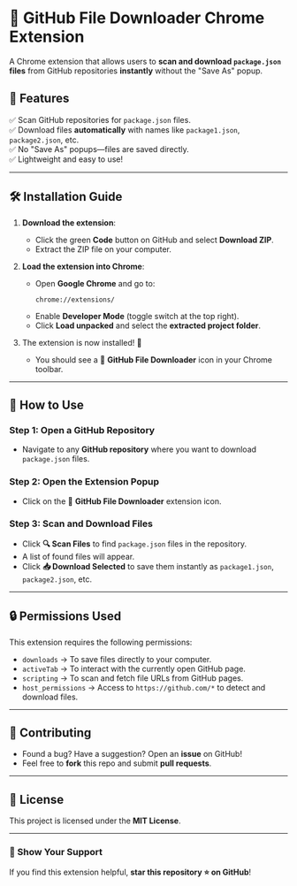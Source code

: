 # 📂 GitHub File Downloader Chrome Extension

A Chrome extension that allows users to **scan and download `package.json` files** from GitHub repositories **instantly** without the "Save As" popup.

## 🚀 Features
✅ Scan GitHub repositories for `package.json` files.  
✅ Download files **automatically** with names like `package1.json`, `package2.json`, etc.  
✅ No "Save As" popups—files are saved directly.  
✅ Lightweight and easy to use!  

---

## 🛠 Installation Guide
1. **Download the extension**:
   - Click the green **Code** button on GitHub and select **Download ZIP**.
   - Extract the ZIP file on your computer.
   
2. **Load the extension into Chrome**:
   - Open **Google Chrome** and go to:
     ```
     chrome://extensions/
     ```
   - Enable **Developer Mode** (toggle switch at the top right).
   - Click **Load unpacked** and select the **extracted project folder**.

3. The extension is now installed! 🎉  
   - You should see a 📂 **GitHub File Downloader** icon in your Chrome toolbar.

---

## 📌 How to Use
### Step 1: Open a GitHub Repository
- Navigate to any **GitHub repository** where you want to download `package.json` files.

### Step 2: Open the Extension Popup
- Click on the 📂 **GitHub File Downloader** extension icon.

### Step 3: Scan and Download Files
- Click **🔍 Scan Files** to find `package.json` files in the repository.
- A list of found files will appear.  
- Click **📥 Download Selected** to save them instantly as `package1.json`, `package2.json`, etc.

---

## 🔒 Permissions Used
This extension requires the following permissions:
- `downloads` → To save files directly to your computer.
- `activeTab` → To interact with the currently open GitHub page.
- `scripting` → To scan and fetch file URLs from GitHub pages.
- `host_permissions` → Access to `https://github.com/*` to detect and download files.

---

## 🤝 Contributing
- Found a bug? Have a suggestion? Open an **issue** on GitHub!  
- Feel free to **fork** this repo and submit **pull requests**.  

---

## 📜 License
This project is licensed under the **MIT License**.

---

### 🌟 Show Your Support
If you find this extension helpful, **star this repository ⭐ on GitHub**!
